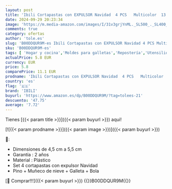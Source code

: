 ```yaml
---
layout: post
title: 'Ibili Cortapastas con EXPULSOR Navidad  4 PCS   Multicolor  13 x 13 x 6 cm'
date: 2024-09-29 20:23:34
image: 'https://m.media-amazon.com/images/I/31v3grjYnML._SL500_._SL400_.jpg'
comments: true
category: ofertas
author: 'tole.es'
slug: 'B00DDQUR9M-es Ibili Cortapastas con EXPULSOR Navidad 4 PCS Multicolor 13...'
sku: 'B00DDQUR9M-es'
tags: [ 'Hogar y cocina','Moldes para galletas','Repostería','Utensilios de repostería','ibili','navidad','🇪🇸', ]
actualPrice: 5.8 EUR
currency: EUR
price: 5.8
comparePrice: 11.1 EUR
prodname: 'Ibili Cortapastas con EXPULSOR Navidad  4 PCS   Multicolor  13 x 13 x 6 cm'
country: 'es'
flag: '🇪🇸'
brand: 'IBILI'
buyurl: 'https://www.amazon.es/dp/B00DDQUR9M/?tag=tolees-21'
descuento: '47.75'
average: '7.72'
---
```


Tienes [{{< param title >}}]({{< param buyurl >}}) aqui!

[![{{< param prodname >}}]({{< param image >}})]({{< param buyurl >}})

🔎:

- Dimensiones de 4,5 cm a 5,5 cm
- Garantía : 2 años
- Material : Plástico
- Set 4 cortapastas con expulsor Navidad
- Pino + Muñeco de nieve + Galleta + Bola

[🛒 Comprar!!!]({{< param buyurl >}})
{{<world>}}B00DDQUR9M{{</world>}}
